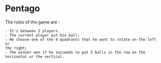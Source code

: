 # Pentago

The rules of the game are  : 

    - It's between 2 players.
    - The current player put his ball;
    - He choose one of the 4 quadrants that he want to rotate on the left or 
    the right;
    - The winner won if he succeeds to put 5 balls in the row on the 
    horizontal or the vertical.
